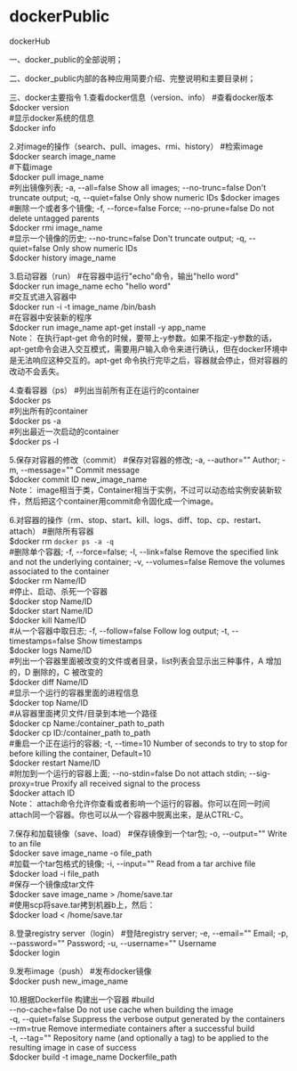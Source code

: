 # dockerPublic
dockerHub

一、docker_public的全部说明；

二、docker_public内部的各种应用简要介绍、完整说明和主要目录树；

三、docker主要指令
1.查看docker信息（version、info）
#查看docker版本  
$docker version  
#显示docker系统的信息  
$docker info  

2.对image的操作（search、pull、images、rmi、history）
#检索image  
$docker search image_name  
#下载image  
$docker pull image_name  
#列出镜像列表; -a, --all=false Show all images; --no-trunc=false Don't truncate output; -q, --quiet=false Only show numeric IDs  $docker images  
#删除一个或者多个镜像; -f, --force=false Force; --no-prune=false Do not delete untagged parents  
$docker rmi image_name  
#显示一个镜像的历史; --no-trunc=false Don't truncate output; -q, --quiet=false Only show numeric IDs  
$docker history image_name  

3.启动容器（run）
#在容器中运行"echo"命令，输出"hello word"  
$docker run image_name echo "hello word"  
#交互式进入容器中  
$docker run -i -t image_name /bin/bash  
#在容器中安装新的程序  
$docker run image_name apt-get install -y app_name  
Note：  在执行apt-get 命令的时候，要带上-y参数。如果不指定-y参数的话，apt-get命令会进入交互模式，需要用户输入命令来进行确认，但在docker环境中是无法响应这种交互的。apt-get 命令执行完毕之后，容器就会停止，但对容器的改动不会丢失。

4.查看容器（ps）
#列出当前所有正在运行的container  
$docker ps  
#列出所有的container  
$docker ps -a  
#列出最近一次启动的container  
$docker ps -l  

5.保存对容器的修改（commit）
#保存对容器的修改; -a, --author="" Author; -m, --message="" Commit message  
$docker commit ID new_image_name  
Note：  image相当于类，Container相当于实例，不过可以动态给实例安装新软件，然后把这个container用commit命令固化成一个image。

6.对容器的操作（rm、stop、start、kill、logs、diff、top、cp、restart、attach）
#删除所有容器  
$docker rm `docker ps -a -q`  
#删除单个容器; -f, --force=false; -l, --link=false Remove the specified link and not the underlying container; -v, --volumes=false Remove the volumes associated to the container  
$docker rm Name/ID  
#停止、启动、杀死一个容器  
$docker stop Name/ID  
$docker start Name/ID  
$docker kill Name/ID  
#从一个容器中取日志; -f, --follow=false Follow log output; -t, --timestamps=false Show timestamps  
$docker logs Name/ID  
#列出一个容器里面被改变的文件或者目录，list列表会显示出三种事件，A 增加的，D 删除的，C 被改变的  
$docker diff Name/ID  
#显示一个运行的容器里面的进程信息  
$docker top Name/ID  
#从容器里面拷贝文件/目录到本地一个路径  
$docker cp Name:/container_path to_path  
$docker cp ID:/container_path to_path  
#重启一个正在运行的容器; -t, --time=10 Number of seconds to try to stop for before killing the container, Default=10  
$docker restart Name/ID  
#附加到一个运行的容器上面; --no-stdin=false Do not attach stdin; --sig-proxy=true Proxify all received signal to the process  
$docker attach ID  
Note： attach命令允许你查看或者影响一个运行的容器。你可以在同一时间attach同一个容器。你也可以从一个容器中脱离出来，是从CTRL-C。

7.保存和加载镜像（save、load）
#保存镜像到一个tar包; -o, --output="" Write to an file  
$docker save image_name -o file_path  
#加载一个tar包格式的镜像; -i, --input="" Read from a tar archive file  
$docker load -i file_path  
#保存一个镜像成tar文件  
$docker save image_name > /home/save.tar  
#使用scp将save.tar拷到机器b上，然后：  
$docker load < /home/save.tar  

8.登录registry server（login）
#登陆registry server; -e, --email="" Email; -p, --password="" Password; -u, --username="" Username  
$docker login  

9.发布image（push）
#发布docker镜像  
$docker push new_image_name  

10.根据Dockerfile 构建出一个容器
#build  
      --no-cache=false Do not use cache when building the image  
      -q, --quiet=false Suppress the verbose output generated by the containers  
      --rm=true Remove intermediate containers after a successful build  
      -t, --tag="" Repository name (and optionally a tag) to be applied to the resulting image in case of success  
$docker build -t image_name Dockerfile_path  
